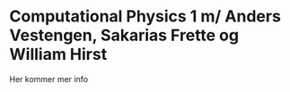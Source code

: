 # Computational Physics 1 m/ Anders Vestengen, Sakarias Frette og William Hirst
Her kommer mer info
